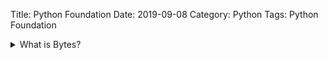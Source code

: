 Title: Python Foundation
Date: 2019-09-08
Category: Python
Tags: Python Foundation


 
<details>
<summary>What is Bytes? </summary>
immutable sequences of bytes  
```python
b'data'
```
to convert between string and bytes, we must know the encoding of the byte sequence used to represent Unicode string  
Example:   
```python
data = "ABCD"
encodedData = data.encode('utf-8')
decodedData = encodedData.decode('utf-8')
```

Files, network resources, and HTTP responses are transmitted as **byte** streams
</details>
